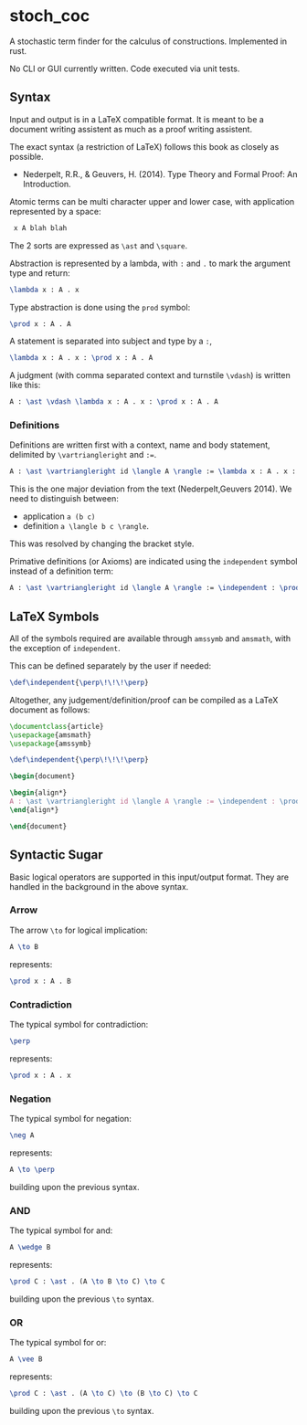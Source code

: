 # stoch_coc

A stochastic term finder for the calculus of constructions. Implemented in rust.

No CLI or GUI currently written. Code executed via unit tests.

## Syntax

Input and output is in a LaTeX compatible format. It is meant to be a document writing assistent as much as a proof writing assistent.

The exact syntax (a restriction of LaTeX) follows this book as closely as possible.
 * Nederpelt, R.R., & Geuvers, H. (2014). Type Theory and Formal Proof: An Introduction.

Atomic terms can be multi character upper and lower case, with application represented by a space:

```latex
 x A blah blah
```

The 2 sorts are expressed as `\ast` and `\square`.

Abstraction is represented by a lambda, with `:` and `.` to mark the argument type and return:

```latex
\lambda x : A . x
```

Type abstraction is done using the `prod` symbol:

```latex
\prod x : A . A
```

A statement is separated into subject and type by a `:`,

```latex
\lambda x : A . x : \prod x : A . A
```

A judgment (with comma separated context and turnstile `\vdash`) is written like this: 

```latex
A : \ast \vdash \lambda x : A . x : \prod x : A . A
```

### Definitions

Definitions are written first with a context, name and body statement, delimited by `\vartriangleright` and `:=`.

```latex
A : \ast \vartriangleright id \langle A \rangle := \lambda x : A . x : \prod x : A . A
```

This is the one major deviation from the text (Nederpelt,Geuvers 2014). 
We need to distinguish between:
 * application `a (b c)`
 * definition `a \langle b c \rangle`.

This was resolved by changing the bracket style.

Primative definitions (or Axioms) are indicated using the `independent` symbol instead of a definition term:

```latex
A : \ast \vartriangleright id \langle A \rangle := \independent : \prod x : A . A
```


## LaTeX Symbols

All of the symbols required are available through `amssymb` and `amsmath`, with the exception of `independent`.

This can be defined separately by the user if needed:

```latex
\def\independent{\perp\!\!\!\perp}
```

Altogether, any judgement/definition/proof can be compiled as a LaTeX document as follows:

```latex
\documentclass{article}
\usepackage{amsmath}
\usepackage{amssymb}

\def\independent{\perp\!\!\!\perp}

\begin{document}

\begin{align*}
A : \ast \vartriangleright id \langle A \rangle := \independent : \prod x : A . A
\end{align*}

\end{document}
```

## Syntactic Sugar

Basic logical operators are supported in this input/output format.
They are handled in the background in the above syntax.

### Arrow

The arrow `\to` for logical implication:

```latex
A \to B
```

represents:

```latex
\prod x : A . B
```

### Contradiction

The typical symbol for contradiction:

```latex
\perp
```

represents:

```latex
\prod x : A . x
```

### Negation

The typical symbol for negation:

```latex
\neg A
```

represents:

```latex
A \to \perp
```

building upon the previous syntax.

### AND

The typical symbol for and:

```latex
A \wedge B
```

represents:

```latex
\prod C : \ast . (A \to B \to C) \to C
```

building upon the previous `\to` syntax.

### OR

The typical symbol for or:

```latex
A \vee B
```

represents:

```latex
\prod C : \ast . (A \to C) \to (B \to C) \to C
```

building upon the previous `\to` syntax.

